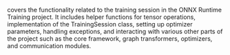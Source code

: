 covers the functionality related to the training session in the ONNX Runtime Training project. It includes helper functions for tensor operations, implementation of the TrainingSession class, setting up optimizer parameters, handling exceptions, and interacting with various other parts of the project such as the core framework, graph transformers, optimizers, and communication modules.